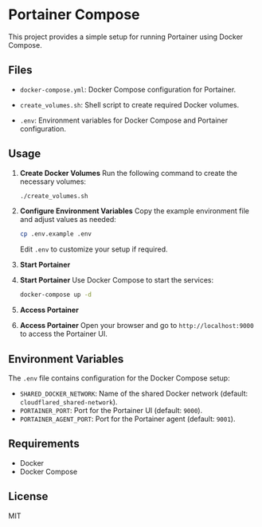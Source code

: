# Portainer Compose

This project provides a simple setup for running Portainer using Docker Compose.

## Files
- `docker-compose.yml`: Docker Compose configuration for Portainer.
- `create_volumes.sh`: Shell script to create required Docker volumes.

- `.env`: Environment variables for Docker Compose and Portainer configuration.

## Usage

1. **Create Docker Volumes**
   Run the following command to create the necessary volumes:
   ```bash
   ./create_volumes.sh
   ```

2. **Configure Environment Variables**
   Copy the example environment file and adjust values as needed:
   ```bash
   cp .env.example .env
   ```
   Edit `.env` to customize your setup if required.

2. **Start Portainer**
3. **Start Portainer**
   Use Docker Compose to start the services:
   ```bash
   docker-compose up -d
   ```

3. **Access Portainer**
4. **Access Portainer**
   Open your browser and go to `http://localhost:9000` to access the Portainer UI.

## Environment Variables

The `.env` file contains configuration for the Docker Compose setup:

- `SHARED_DOCKER_NETWORK`: Name of the shared Docker network (default: `cloudflared_shared-network`).
- `PORTAINER_PORT`: Port for the Portainer UI (default: `9000`).
- `PORTAINER_AGENT_PORT`: Port for the Portainer agent (default: `9001`).

## Requirements
- Docker
- Docker Compose

## License
MIT
